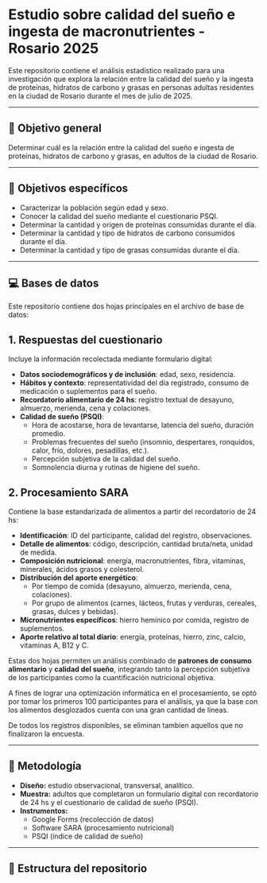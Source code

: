# Estudio sobre calidad del sueño e ingesta de macronutrientes - Rosario 2025

Este repositorio contiene el análisis estadístico realizado para una investigación que explora la relación entre la calidad del sueño y la ingesta de proteínas, hidratos de carbono y grasas en personas adultas residentes en la ciudad de Rosario durante el mes de julio de 2025.

---

## 📌 Objetivo general

Determinar cuál es la relación entre la calidad del sueño e ingesta de proteínas, hidratos de carbono y grasas, en adultos de la ciudad de Rosario.

---

## 🎯 Objetivos específicos

- Caracterizar la población según edad y sexo.
- Conocer la calidad del sueño mediante el cuestionario PSQI.
- Determinar la cantidad y origen de proteínas consumidas durante el día.
- Determinar la cantidad y tipo de hidratos de carbono consumidos durante el día.
- Determinar la cantidad y tipo de grasas consumidas durante el día.

---

## 💻 Bases de datos

Este repositorio contiene dos hojas principales en el archivo de base de datos:

## 1. Respuestas del cuestionario
Incluye la información recolectada mediante formulario digital:  
- **Datos sociodemográficos y de inclusión**: edad, sexo, residencia.  
- **Hábitos y contexto**: representatividad del día registrado, consumo de medicación o suplementos para el sueño.  
- **Recordatorio alimentario de 24 hs**: registro textual de desayuno, almuerzo, merienda, cena y colaciones.  
- **Calidad de sueño (PSQI)**:  
  - Hora de acostarse, hora de levantarse, latencia del sueño, duración promedio.  
  - Problemas frecuentes del sueño (insomnio, despertares, ronquidos, calor, frío, dolores, pesadillas, etc.).  
  - Percepción subjetiva de la calidad del sueño.  
  - Somnolencia diurna y rutinas de higiene del sueño.  

## 2. Procesamiento SARA
Contiene la base estandarizada de alimentos a partir del recordatorio de 24 hs:  
- **Identificación**: ID del participante, calidad del registro, observaciones.  
- **Detalle de alimentos**: código, descripción, cantidad bruta/neta, unidad de medida.  
- **Composición nutricional**: energía, macronutrientes, fibra, vitaminas, minerales, ácidos grasos y colesterol.  
- **Distribución del aporte energético**:  
  - Por tiempo de comida (desayuno, almuerzo, merienda, cena, colaciones).  
  - Por grupo de alimentos (carnes, lácteos, frutas y verduras, cereales, grasas, dulces y bebidas).  
- **Micronutrientes específicos**: hierro hemínico por comida, registro de suplementos.  
- **Aporte relativo al total diario**: energía, proteínas, hierro, zinc, calcio, vitaminas A, B12 y C.  

Estas dos hojas permiten un análisis combinado de **patrones de consumo alimentario** y 
**calidad del sueño**, integrando tanto la percepción subjetiva de los participantes 
como la cuantificación nutricional objetiva.

A fines de lograr una optimización informática en el procesamiento, se optó por tomar los primeros 100
participantes para el análisis, ya que la base con los alimentos desglozados cuenta con una gran
cantidad de líneas.

De todos los registros disponibles, se eliminan tambien aquellos que no finalizaron la encuesta.

---

## 🧾 Metodología

- **Diseño:** estudio observacional, transversal, analítico.
- **Muestra:** adultos que completaron un formulario digital con recordatorio de 24 hs y el cuestionario de calidad de sueño (PSQI).
- **Instrumentos:**
  - Google Forms (recolección de datos)
  - Software SARA (procesamiento nutricional)
  - PSQI (índice de calidad de sueño)

---

## 📂 Estructura del repositorio

